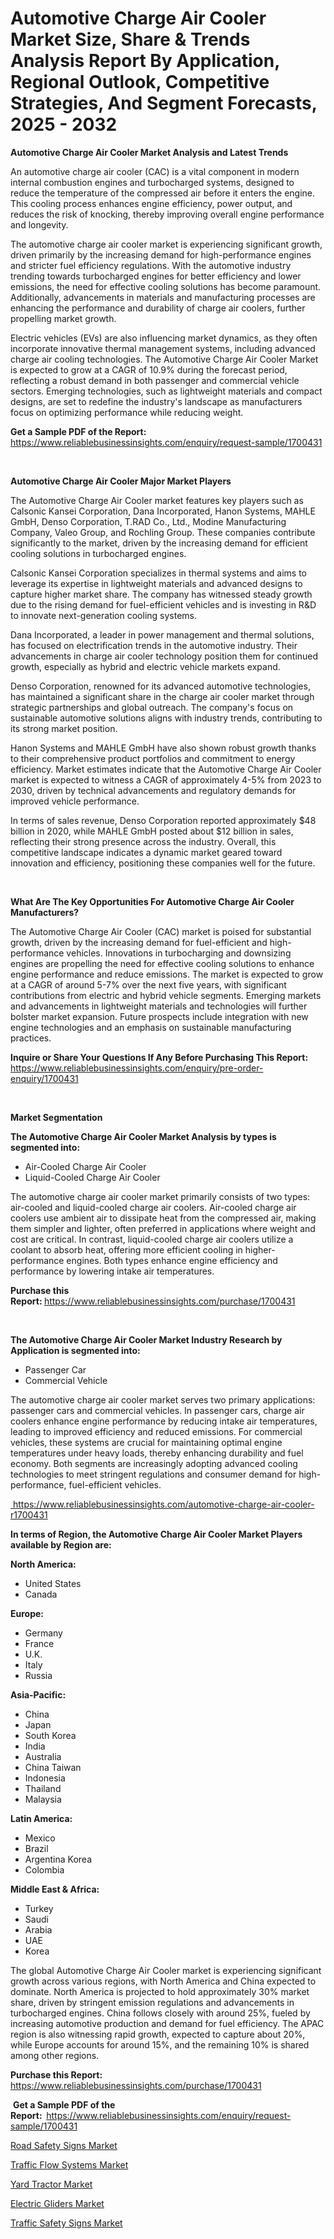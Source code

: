 <p><h1>Automotive Charge Air Cooler Market Size, Share & Trends Analysis Report By Application, Regional Outlook, Competitive Strategies, And Segment Forecasts, 2025 - 2032</h1></p><p><strong>Automotive Charge Air Cooler Market Analysis and Latest Trends</strong></p>
<p><p>An automotive charge air cooler (CAC) is a vital component in modern internal combustion engines and turbocharged systems, designed to reduce the temperature of the compressed air before it enters the engine. This cooling process enhances engine efficiency, power output, and reduces the risk of knocking, thereby improving overall engine performance and longevity.</p><p>The automotive charge air cooler market is experiencing significant growth, driven primarily by the increasing demand for high-performance engines and stricter fuel efficiency regulations. With the automotive industry trending towards turbocharged engines for better efficiency and lower emissions, the need for effective cooling solutions has become paramount. Additionally, advancements in materials and manufacturing processes are enhancing the performance and durability of charge air coolers, further propelling market growth.</p><p>Electric vehicles (EVs) are also influencing market dynamics, as they often incorporate innovative thermal management systems, including advanced charge air cooling technologies. The Automotive Charge Air Cooler Market is expected to grow at a CAGR of 10.9% during the forecast period, reflecting a robust demand in both passenger and commercial vehicle sectors. Emerging technologies, such as lightweight materials and compact designs, are set to redefine the industry's landscape as manufacturers focus on optimizing performance while reducing weight.</p></p>
<p><strong>Get a Sample PDF of the Report:&nbsp;</strong> <a href="https://www.reliablebusinessinsights.com/enquiry/request-sample/1700431?utm_campaign=1117&utm_medium=2&utm_source=Github&utm_content=ia&utm_term=30032025&utm_id=automotive-charge-air-cooler">https://www.reliablebusinessinsights.com/enquiry/request-sample/1700431</a></p>
<p>&nbsp;</p>
<p><strong>Automotive Charge Air Cooler Major Market Players</strong></p>
<p><p>The Automotive Charge Air Cooler market features key players such as Calsonic Kansei Corporation, Dana Incorporated, Hanon Systems, MAHLE GmbH, Denso Corporation, T.RAD Co., Ltd., Modine Manufacturing Company, Valeo Group, and Rochling Group. These companies contribute significantly to the market, driven by the increasing demand for efficient cooling solutions in turbocharged engines.</p><p>Calsonic Kansei Corporation specializes in thermal systems and aims to leverage its expertise in lightweight materials and advanced designs to capture higher market share. The company has witnessed steady growth due to the rising demand for fuel-efficient vehicles and is investing in R&D to innovate next-generation cooling systems.</p><p>Dana Incorporated, a leader in power management and thermal solutions, has focused on electrification trends in the automotive industry. Their advancements in charge air cooler technology position them for continued growth, especially as hybrid and electric vehicle markets expand.</p><p>Denso Corporation, renowned for its advanced automotive technologies, has maintained a significant share in the charge air cooler market through strategic partnerships and global outreach. The company's focus on sustainable automotive solutions aligns with industry trends, contributing to its strong market position.</p><p>Hanon Systems and MAHLE GmbH have also shown robust growth thanks to their comprehensive product portfolios and commitment to energy efficiency. Market estimates indicate that the Automotive Charge Air Cooler market is expected to witness a CAGR of approximately 4-5% from 2023 to 2030, driven by technical advancements and regulatory demands for improved vehicle performance.</p><p>In terms of sales revenue, Denso Corporation reported approximately $48 billion in 2020, while MAHLE GmbH posted about $12 billion in sales, reflecting their strong presence across the industry. Overall, this competitive landscape indicates a dynamic market geared toward innovation and efficiency, positioning these companies well for the future.</p></p>
<p>&nbsp;</p>
<p><strong>What Are The Key Opportunities For Automotive Charge Air Cooler Manufacturers?</strong></p>
<p><p>The Automotive Charge Air Cooler (CAC) market is poised for substantial growth, driven by the increasing demand for fuel-efficient and high-performance vehicles. Innovations in turbocharging and downsizing engines are propelling the need for effective cooling solutions to enhance engine performance and reduce emissions. The market is expected to grow at a CAGR of around 5-7% over the next five years, with significant contributions from electric and hybrid vehicle segments. Emerging markets and advancements in lightweight materials and technologies will further bolster market expansion. Future prospects include integration with new engine technologies and an emphasis on sustainable manufacturing practices.</p></p>
<p><strong>Inquire or Share Your Questions If Any Before Purchasing This Report:</strong> <a href="https://www.reliablebusinessinsights.com/enquiry/pre-order-enquiry/1700431?utm_campaign=1117&utm_medium=2&utm_source=Github&utm_content=ia&utm_term=30032025&utm_id=automotive-charge-air-cooler">https://www.reliablebusinessinsights.com/enquiry/pre-order-enquiry/1700431</a></p>
<p>&nbsp;</p>
<p><strong>Market Segmentation</strong></p>
<p><strong>The Automotive Charge Air Cooler Market Analysis by types is segmented into:</strong></p>
<p><ul><li>Air-Cooled Charge Air Cooler</li><li>Liquid-Cooled Charge Air Cooler</li></ul></p>
<p><p>The automotive charge air cooler market primarily consists of two types: air-cooled and liquid-cooled charge air coolers. Air-cooled charge air coolers use ambient air to dissipate heat from the compressed air, making them simpler and lighter, often preferred in applications where weight and cost are critical. In contrast, liquid-cooled charge air coolers utilize a coolant to absorb heat, offering more efficient cooling in higher-performance engines. Both types enhance engine efficiency and performance by lowering intake air temperatures.</p></p>
<p><strong>Purchase this Report:&nbsp;</strong><a href="https://www.reliablebusinessinsights.com/purchase/1700431?utm_campaign=1117&utm_medium=2&utm_source=Github&utm_content=ia&utm_term=30032025&utm_id=automotive-charge-air-cooler">https://www.reliablebusinessinsights.com/purchase/1700431</a></p>
<p>&nbsp;</p>
<p><strong>The Automotive Charge Air Cooler Market Industry Research by Application is segmented into:</strong></p>
<p><ul><li>Passenger Car</li><li>Commercial Vehicle</li></ul></p>
<p><p>The automotive charge air cooler market serves two primary applications: passenger cars and commercial vehicles. In passenger cars, charge air coolers enhance engine performance by reducing intake air temperatures, leading to improved efficiency and reduced emissions. For commercial vehicles, these systems are crucial for maintaining optimal engine temperatures under heavy loads, thereby enhancing durability and fuel economy. Both segments are increasingly adopting advanced cooling technologies to meet stringent regulations and consumer demand for high-performance, fuel-efficient vehicles.</p></p>
<p><a href="https://www.reliablebusinessinsights.com/automotive-charge-air-cooler-r1700431?utm_campaign=1117&utm_medium=2&utm_source=Github&utm_content=ia&utm_term=30032025&utm_id=automotive-charge-air-cooler">&nbsp;https://www.reliablebusinessinsights.com/automotive-charge-air-cooler-r1700431</a></p>
<p><strong>In terms of Region, the Automotive Charge Air Cooler Market Players available by Region are:</strong></p>
<p>
    <p> <strong> North America: </strong>
        <ul>
            <li>United States</li>
            <li>Canada</li>
        </ul>
        </p> 
    <p> <strong> Europe: </strong>
        <ul>
            <li>Germany</li>
            <li>France</li>
            <li>U.K.</li>
            <li>Italy</li>
            <li>Russia</li>
        </ul>
        </p> 
    <p> <strong> Asia-Pacific: </strong>
        <ul>
            <li>China</li>
            <li>Japan</li>
            <li>South Korea</li>
            <li>India</li>
            <li>Australia</li>
            <li>China Taiwan</li>
            <li>Indonesia</li>
            <li>Thailand</li>
            <li>Malaysia</li>
        </ul>
        </p> 
    <p> <strong> Latin America: </strong>
        <ul>
            <li>Mexico</li>
            <li>Brazil</li>
            <li>Argentina Korea</li>
            <li>Colombia</li>
        </ul>
        </p> 
    <p> <strong> Middle East & Africa: </strong>
        <ul>
            <li>Turkey</li>
            <li>Saudi</li>
            <li>Arabia</li>
            <li>UAE</li>
            <li>Korea</li>
        </ul>
    </p>
    </p>
<p><p>The global Automotive Charge Air Cooler market is experiencing significant growth across various regions, with North America and China expected to dominate. North America is projected to hold approximately 30% market share, driven by stringent emission regulations and advancements in turbocharged engines. China follows closely with around 25%, fueled by increasing automotive production and demand for fuel efficiency. The APAC region is also witnessing rapid growth, expected to capture about 20%, while Europe accounts for around 15%, and the remaining 10% is shared among other regions.</p></p>
<p><strong>Purchase this Report: </strong><a href="https://www.reliablebusinessinsights.com/purchase/1700431?utm_campaign=1117&utm_medium=2&utm_source=Github&utm_content=ia&utm_term=30032025&utm_id=automotive-charge-air-cooler">https://www.reliablebusinessinsights.com/purchase/1700431</a></p>
<p>&nbsp;<strong>Get a Sample PDF of the Report:&nbsp;&nbsp;</strong><a href="https://www.reliablebusinessinsights.com/enquiry/request-sample/1700431?utm_campaign=1117&utm_medium=2&utm_source=Github&utm_content=ia&utm_term=30032025&utm_id=automotive-charge-air-cooler">https://www.reliablebusinessinsights.com/enquiry/request-sample/1700431</a></p>
<p><strong></strong></p>
<p><p><a href="https://github.com/dusektwinec3/Market-Research-Report-List-1/blob/main/road-safety-signs-market.md?utm_campaign=1117&utm_medium=2&utm_source=Github&utm_content=ia&utm_term=30032025&utm_id=automotive-charge-air-cooler">Road Safety Signs Market</a></p><p><a href="https://github.com/jaspartatin/Market-Research-Report-List-1/blob/main/traffic-flow-systems-market.md?utm_campaign=1117&utm_medium=2&utm_source=Github&utm_content=ia&utm_term=30032025&utm_id=automotive-charge-air-cooler">Traffic Flow Systems Market</a></p><p><a href="https://github.com/toghojbeinta/Market-Research-Report-List-1/blob/main/yard-tractor-market.md?utm_campaign=1117&utm_medium=2&utm_source=Github&utm_content=ia&utm_term=30032025&utm_id=automotive-charge-air-cooler">Yard Tractor Market</a></p><p><a href="https://github.com/alefermeivys/Market-Research-Report-List-1/blob/main/electric-gliders-market.md?utm_campaign=1117&utm_medium=2&utm_source=Github&utm_content=ia&utm_term=30032025&utm_id=automotive-charge-air-cooler">Electric Gliders Market</a></p><p><a href="https://github.com/jullselai/Market-Research-Report-List-1/blob/main/traffic-safety-signs-market.md?utm_campaign=1117&utm_medium=2&utm_source=Github&utm_content=ia&utm_term=30032025&utm_id=automotive-charge-air-cooler">Traffic Safety Signs Market</a></p></p>